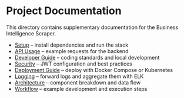 # Project Documentation

This directory contains supplementary documentation for the Business Intelligence Scraper.

* [Setup](setup.md) – install dependencies and run the stack
* [API Usage](api_usage.md) – example requests for the backend
* [Developer Guide](developer_guide.md) – coding standards and local development
* [Security](security.md) – JWT configuration and best practices
* [Deployment Guide](deployment.md) – deploy with Docker Compose or Kubernetes
* [Logging](logging.md) – forward logs and aggregate them with ELK
* [Architecture](architecture.md) – component breakdown and data flow
* [Workflow](workflow.md) – example development and execution steps

